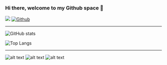 ### Hi there, welcome to my Github space 🚀

![](https://visitor-badge.laobi.icu/badge?page_id=MohlalaComfort.MohlalaComfort)  [![Github](https://img.shields.io/github/followers/CharalambosIoannou?label=Follow&style=social)](https://github.com/MohlalaComfort)

---
<!--
**MohlalaComfort/MohlalaComfort** is a ✨ _special_ ✨ repository because its `README.md` (this file) appears on your GitHub profile.

Here are some ideas to get you started:

- 🔭 I’m currently working on ...
- 🌱 I’m currently learning ...
- 👯 I’m looking to collaborate on ...
- 🤔 I’m looking for help with ...
- 💬 Ask me about ...
- 📫 How to reach me: ...
- 😄 Pronouns: ...
- ⚡ Fun fact: ...
-->



![GitHub stats](https://github-readme-stats.vercel.app/api?username=MohlalaComfort&show_icons=true&theme=tokyonight) 

![Top Langs](https://github-readme-stats.vercel.app/api/top-langs/?username=MohlalaComfort&theme=tokyonight)

---

![alt text](https://img.shields.io/badge/-LinkedIn-0e76a8?style=plastic&logo=linkedIn)</a>
![alt text](https://img.shields.io/badge/-Twitter-1DA1F2?style=plastic&logo=Twitter) 
![alt text](https://img.shields.io/badge/-Instagram-833AB4?style=plastic&logo=Instagram)
